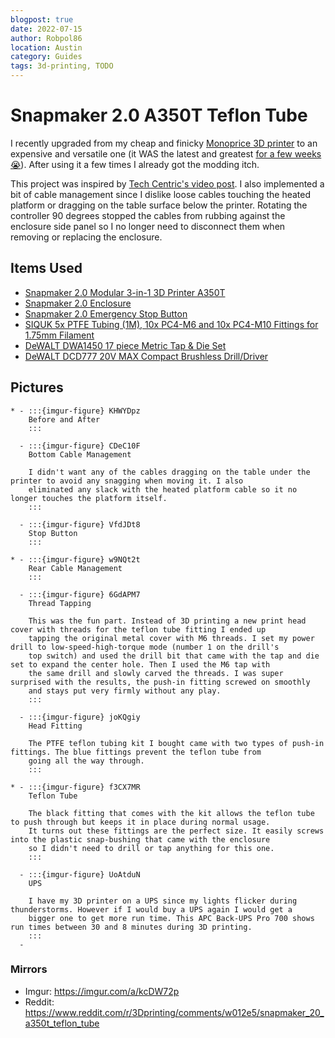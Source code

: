 ```yaml
---
blogpost: true
date: 2022-07-15
author: Robpol86
location: Austin
category: Guides
tags: 3d-printing, TODO
---
```


# Snapmaker 2.0 A350T Teflon Tube

I recently upgraded from my cheap and finicky [Monoprice 3D printer](../../3d_printer_mpms2.md) to an expensive and versatile
one (it WAS the latest and greatest [for a few weeks 😭](https://snapmaker.com/snapmaker-artisan)). After using it a few
times I already got the modding itch.

This project was inspired by [Tech Centric's video post](https://www.youtube.com/watch?v=-lo55eJFlio). I also implemented a
bit of cable management since I dislike loose cables touching the heated platform or dragging on the table surface below the
printer. Rotating the controller 90 degrees stopped the cables from rubbing against the enclosure side panel so I no longer
need to disconnect them when removing or replacing the enclosure.

## Items Used

* [Snapmaker 2.0 Modular 3-in-1 3D Printer A350T](https://snapmaker.com/snapmaker-2)
* [Snapmaker 2.0 Enclosure](https://snapmaker.com/snapmaker-2-enclosure-air-purifier#enclosure)
* [Snapmaker 2.0 Emergency Stop Button](https://us.snapmaker.com/products/snapmaker-2-0-emergency-stop-button)
* [SIQUK 5x PTFE Tubing (1M), 10x PC4-M6 and 10x PC4-M10 Fittings for 1.75mm Filament](https://www.amazon.com/gp/product/B07PV8754Z/)
* [DeWALT DWA1450 17 piece Metric Tap & Die Set](https://www.amazon.com/DEWALT-DWA1450-METRIC-TAP-DIE/dp/B00LP4C648)
* [DeWALT DCD777 20V MAX Compact Brushless Drill/Driver](https://www.dewalt.com/product/dcd777c2/20v-max-brushless-cordless-compact-drilldriver-kit)

## Pictures

```{list-table}
* - :::{imgur-figure} KHWYDpz
    Before and After
    :::

  - :::{imgur-figure} CDeC10F
    Bottom Cable Management

    I didn't want any of the cables dragging on the table under the printer to avoid any snagging when moving it. I also
    eliminated any slack with the heated platform cable so it no longer touches the platform itself.
    :::

  - :::{imgur-figure} VfdJDt8
    Stop Button
    :::

* - :::{imgur-figure} w9NQt2t
    Rear Cable Management
    :::

  - :::{imgur-figure} 6GdAPM7
    Thread Tapping

    This was the fun part. Instead of 3D printing a new print head cover with threads for the teflon tube fitting I ended up
    tapping the original metal cover with M6 threads. I set my power drill to low-speed-high-torque mode (number 1 on the drill's
    top switch) and used the drill bit that came with the tap and die set to expand the center hole. Then I used the M6 tap with
    the same drill and slowly carved the threads. I was super surprised with the results, the push-in fitting screwed on smoothly
    and stays put very firmly without any play.
    :::

  - :::{imgur-figure} joKQgiy
    Head Fitting

    The PTFE teflon tubing kit I bought came with two types of push-in fittings. The blue fittings prevent the teflon tube from
    going all the way through.
    :::

* - :::{imgur-figure} f3CX7MR
    Teflon Tube

    The black fitting that comes with the kit allows the teflon tube to push through but keeps it in place during normal usage.
    It turns out these fittings are the perfect size. It easily screws into the plastic snap-bushing that came with the enclosure
    so I didn't need to drill or tap anything for this one.
    :::

  - :::{imgur-figure} UoAtduN
    UPS

    I have my 3D printer on a UPS since my lights flicker during thunderstorms. However if I would buy a UPS again I would get a
    bigger one to get more run time. This APC Back-UPS Pro 700 shows run times between 30 and 8 minutes during 3D printing.
    :::
  -
```

### Mirrors

* Imgur: https://imgur.com/a/kcDW72p
* Reddit: https://www.reddit.com/r/3Dprinting/comments/w012e5/snapmaker_20_a350t_teflon_tube
